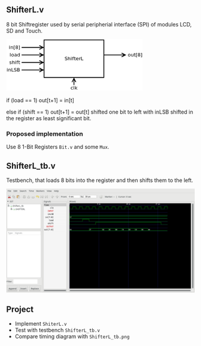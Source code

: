 
## ShifterL.v

8 bit Shiftregister used by serial peripherial interface (SPI) of modules LCD, SD and Touch.

![](ShifterL.png)

if (load == 1) out[t+1] = in[t]

else if (shift == 1) out[t+1] = out[t] shifted one bit to left with inLSB shifted in the register as least significant bit.


### Proposed implementation
Use 8 1-Bit Registers `Bit.v` and some `Mux`.


## ShifterL_tb.v
Testbench, that loads 8 bits into the register and then shifts them to the left.


![](ShifterL_tb.png)
## Project
* Implement `ShiterL.v`
* Test with testbench `ShifterL_tb.v`
* Compare timing diagram with `ShifterL_tb.png`

